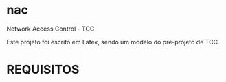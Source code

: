 nac
===

Network Access Control - TCC

Este projeto foi escrito em Latex, sendo um modelo do pré-projeto de TCC.


REQUISITOS
===

